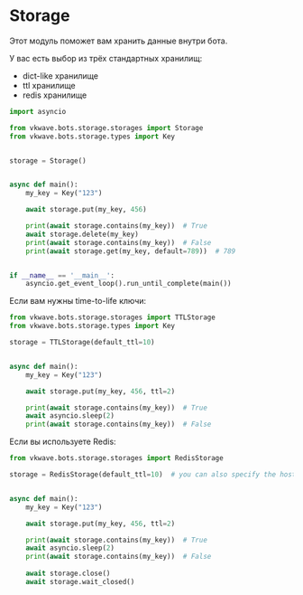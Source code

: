 # Storage

Этот модуль поможет вам хранить данные внутри бота.

У вас есть выбор из трёх стандартных хранилищ:
 - dict-like хранилище
 - ttl хранилище
 - redis хранилище
 

```python
import asyncio

from vkwave.bots.storage.storages import Storage
from vkwave.bots.storage.types import Key


storage = Storage()


async def main():
    my_key = Key("123")

    await storage.put(my_key, 456)

    print(await storage.contains(my_key))  # True
    await storage.delete(my_key)
    print(await storage.contains(my_key))  # False
    print(await storage.get(my_key, default=789))  # 789


if __name__ == '__main__':
    asyncio.get_event_loop().run_until_complete(main())

```

Если вам нужны time-to-life ключи:

```python
from vkwave.bots.storage.storages import TTLStorage
from vkwave.bots.storage.types import Key

storage = TTLStorage(default_ttl=10)


async def main():
    my_key = Key("123")

    await storage.put(my_key, 456, ttl=2)

    print(await storage.contains(my_key))  # True
    await asyncio.sleep(2)
    print(await storage.contains(my_key))  # False
```

Если вы используете Redis:

```python
from vkwave.bots.storage.storages import RedisStorage

storage = RedisStorage(default_ttl=10)  # you can also specify the host, port, db and password


async def main():
    my_key = Key("123")

    await storage.put(my_key, 456, ttl=2)

    print(await storage.contains(my_key))  # True
    await asyncio.sleep(2)
    print(await storage.contains(my_key))  # False
    
    await storage.close()
    await storage.wait_closed()
```
